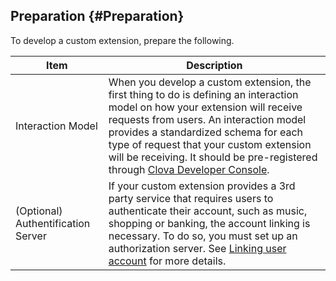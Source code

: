 ## Preparation {#Preparation}
To develop a custom extension, prepare the following.

| Item         | Description                            |
|-------------|--------------------------------|
| Interaction Model | When you develop a custom extension, the first thing to do is defining an interaction model on how your extension will receive requests from users. An interaction model provides a standardized schema for each type of request that your custom extension will be receiving. It should be pre-registered through [Clova Developer Console](/DevConsole/ClovaDevConsole_Overview.md). |
| (Optional) Authentification Server | If your custom extension provides a 3rd party service that requires users to authenticate their account, such as music, shopping or banking, the account linking is necessary. To do so, you must set up an authorization server. See [Linking user account](/CEK/Guides/LInk_User_Account.md) for more details. |
